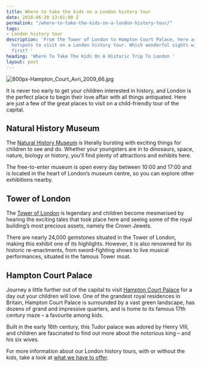 ```yaml
---
title: Where to take the kids on a London history tour
date: 2018-06-20 13:01:00 Z
permalink: "/where-to-take-the-kids-on-a-london-history-tour/"
tags:
- London history tour
description: 'From the Tower of London to Hampton Court Palace, here are some of the
  hotspots to visit on a London history tour. Which wonderful sights will you see
  first? '
heading: 'Where To Take The Kids On A Historic Trip To London '
layout: post
---
```


![800px-Hampton_Court_Avri_2009_66.jpg](/uploads/800px-Hampton_Court_Avri_2009_66.jpg)
 

It is never too early to get your children interested in history, and London is the perfect place to begin their love affair with all things antiquated. Here are just a few of the great places to visit on a child-friendly tour of the capital. 

 

## Natural History Museum 

 

The [Natural History Museum](http://www.nhm.ac.uk) is literally bursting with exciting things for children to see and do. Whether your youngsters are in to dinosaurs, space, nature, biology or history, you’ll find plenty of attractions and exhibits here.  

 

The free-to-enter museum is open every day between 10:00 and 17:00 and is located in the heart of London’s museum centre, so you can explore other exhibitions nearby. 

 

## Tower of London 

 

The [Tower of London](https://www.hrp.org.uk/tower-of-london/) is legendary and children become mesmerised by hearing the exciting tales that took place here and seeing some of the royal building’s most precious assets, namely the Crown Jewels. 

 

There are nearly 24,000 gemstones situated in the Tower of London, making this exhibit one of its highlights. However, it is also renowned for its historic re-enactments, from sword-fighting shows to live musical performances, situated in the famous Tower moat. 

 

## Hampton Court Palace 

 

Journey a little further out of the capital to visit [Hampton Court Palace](https://www.hrp.org.uk/hampton-court-palace/) for a day out your children will love. One of the grandest royal residences in Britain, Hampton Court Palace is surrounded by a vast green landscape, has dozens of grand and impressive quarters, and is home to its famous 17th century maze – a favourite among kids.  

 

Built in the early 16th century, this Tudor palace was adored by Henry VIII, and children are fascinated to find out more about the notorious king – and his six wives. 

 

For more information about our London history tours, with or without the kids, take a look at [what we have to offer](https://www.insider-london.co.uk/tours/historical-walking-tours/). 